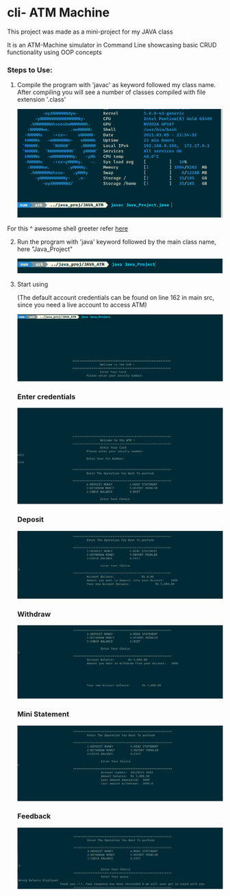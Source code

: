 # cli- ATM Machine

This project was made as a mini-project for my JAVA class

It is an ATM-Machine simulator in Command Line showcasing basic CRUD functionality using OOP concepts

### Steps to Use:

1. Compile the program with 'javac' as keyword followed my class name. After compiling you will see a number of classes compiled with file extension '.class'

    ![Compile](doccs/compile.png)


For this ^ awesome shell greeter refer [here](https://github.com/numanSlm/synth-shell-greeter)


2. Run the program with 'java' keyword followed by the main class name, here "Java_Project"

    ![Execute](doccs/executeJava.png)

3. Start using 

    (The default account credentials can be found on line 162 in main src, since you need a live account to access ATM)

    ![1](doccs/1st.png)

    ### Enter credentials
    ![2](doccs/2nd.png)
    ### Deposit
    ![3](doccs/3rd.png)
    ### Withdraw
    ![4](doccs/4th.png)
    ### Mini Statement
    ![5](doccs/5th.png)
    ### Feedback
    ![6](doccs/6th.png)
